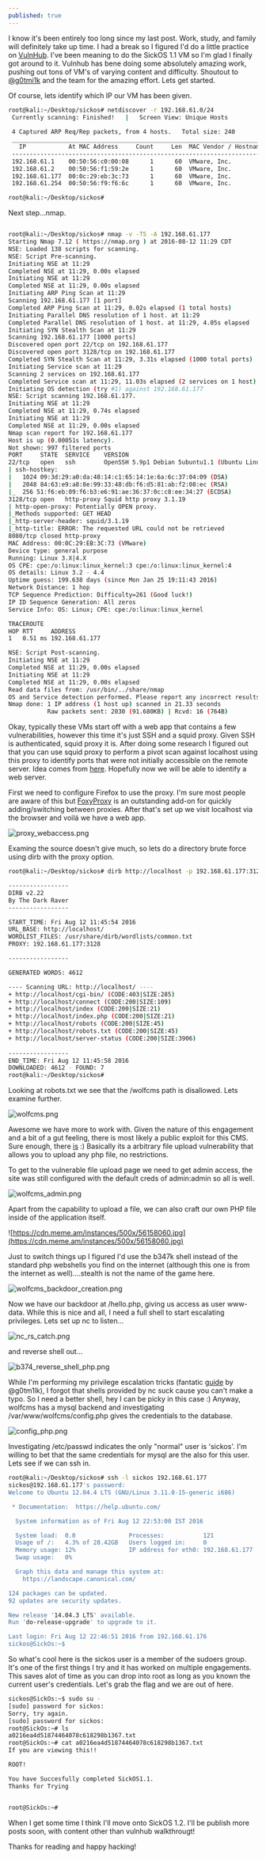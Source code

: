```yaml
---
published: true
---
```

I know it's been entirely too long since my last post. Work, study, and family will definitely take up time. I had a break so I figured I'd do a little practice on [VulnHub](https://www.vulnhub.com/). I've been meaning to do the SickOS 1.1 VM so I'm glad I finally got around to it. Vulnhub has bene doing some absolutely amazing work, pushing out tons of VM's of varying content and difficulty. Shoutout to [@g0tmi1k](https://twitter.com/g0tmi1k) and the team for the amazing effort.
Lets get started. 

Of course, lets identify which IP our VM has been given. 

```bash
root@kali:~/Desktop/sickos# netdiscover -r 192.168.61.0/24
 Currently scanning: Finished!   |   Screen View: Unique Hosts                                          
                                                                                                        
 4 Captured ARP Req/Rep packets, from 4 hosts.   Total size: 240                                        
 _____________________________________________________________________________
   IP            At MAC Address     Count     Len  MAC Vendor / Hostname      
 -----------------------------------------------------------------------------
 192.168.61.1    00:50:56:c0:00:08      1      60  VMware, Inc.                                         
 192.168.61.2    00:50:56:f1:59:2e      1      60  VMware, Inc.                                         
 192.168.61.177  00:0c:29:eb:3c:73      1      60  VMware, Inc.                                         
 192.168.61.254  00:50:56:f9:f6:6c      1      60  VMware, Inc.                                         

root@kali:~/Desktop/sickos# 

```

Next step...nmap. 

```bash

root@kali:~/Desktop/sickos# nmap -v -T5 -A 192.168.61.177
Starting Nmap 7.12 ( https://nmap.org ) at 2016-08-12 11:29 CDT
NSE: Loaded 138 scripts for scanning.
NSE: Script Pre-scanning.
Initiating NSE at 11:29
Completed NSE at 11:29, 0.00s elapsed
Initiating NSE at 11:29
Completed NSE at 11:29, 0.00s elapsed
Initiating ARP Ping Scan at 11:29
Scanning 192.168.61.177 [1 port]
Completed ARP Ping Scan at 11:29, 0.02s elapsed (1 total hosts)
Initiating Parallel DNS resolution of 1 host. at 11:29
Completed Parallel DNS resolution of 1 host. at 11:29, 4.05s elapsed
Initiating SYN Stealth Scan at 11:29
Scanning 192.168.61.177 [1000 ports]
Discovered open port 22/tcp on 192.168.61.177
Discovered open port 3128/tcp on 192.168.61.177
Completed SYN Stealth Scan at 11:29, 3.31s elapsed (1000 total ports)
Initiating Service scan at 11:29
Scanning 2 services on 192.168.61.177
Completed Service scan at 11:29, 11.03s elapsed (2 services on 1 host)
Initiating OS detection (try #1) against 192.168.61.177
NSE: Script scanning 192.168.61.177.
Initiating NSE at 11:29
Completed NSE at 11:29, 0.74s elapsed
Initiating NSE at 11:29
Completed NSE at 11:29, 0.00s elapsed
Nmap scan report for 192.168.61.177
Host is up (0.00051s latency).
Not shown: 997 filtered ports
PORT     STATE  SERVICE    VERSION
22/tcp   open   ssh        OpenSSH 5.9p1 Debian 5ubuntu1.1 (Ubuntu Linux; protocol 2.0)
| ssh-hostkey: 
|   1024 09:3d:29:a0:da:48:14:c1:65:14:1e:6a:6c:37:04:09 (DSA)
|   2048 84:63:e9:a8:8e:99:33:48:db:f6:d5:81:ab:f2:08:ec (RSA)
|_  256 51:f6:eb:09:f6:b3:e6:91:ae:36:37:0c:c8:ee:34:27 (ECDSA)
3128/tcp open   http-proxy Squid http proxy 3.1.19
| http-open-proxy: Potentially OPEN proxy.
|_Methods supported: GET HEAD
|_http-server-header: squid/3.1.19
|_http-title: ERROR: The requested URL could not be retrieved
8080/tcp closed http-proxy
MAC Address: 00:0C:29:EB:3C:73 (VMware)
Device type: general purpose
Running: Linux 3.X|4.X
OS CPE: cpe:/o:linux:linux_kernel:3 cpe:/o:linux:linux_kernel:4
OS details: Linux 3.2 - 4.4
Uptime guess: 199.638 days (since Mon Jan 25 19:11:43 2016)
Network Distance: 1 hop
TCP Sequence Prediction: Difficulty=261 (Good luck!)
IP ID Sequence Generation: All zeros
Service Info: OS: Linux; CPE: cpe:/o:linux:linux_kernel

TRACEROUTE
HOP RTT     ADDRESS
1   0.51 ms 192.168.61.177

NSE: Script Post-scanning.
Initiating NSE at 11:29
Completed NSE at 11:29, 0.00s elapsed
Initiating NSE at 11:29
Completed NSE at 11:29, 0.00s elapsed
Read data files from: /usr/bin/../share/nmap
OS and Service detection performed. Please report any incorrect results at https://nmap.org/submit/ .
Nmap done: 1 IP address (1 host up) scanned in 21.33 seconds
           Raw packets sent: 2030 (91.680KB) | Rcvd: 16 (764B)

```
Okay, typically these VMs start off with a web app that contains a few vulnerabilities, however this time it's just SSH and a squid proxy. Given SSH is authenticated, squid proxy it is. After doing some research I figured out that you can use squid proxy to perform a pivot scan against localhost using this proxy to identify ports that were not initially accessible on the remote server. Idea comes from [here](https://www.rapid7.com/db/modules/auxiliary/scanner/http/squid_pivot_scanning).  Hopefully now we will be able to identify a web server. 

First we need to configure Firefox to use the proxy. I'm sure most people are aware of this but [FoxyProxy](https://getfoxyproxy.org/) is an outstanding add-on for quickly adding/switching between proxies. After that's set up we visit localhost via the browser and voilá we have a web app. 

![proxy_webaccess.png](/images/proxy_webaccess.png)

Examing the source doesn't give much, so lets do a directory brute force using dirb with the proxy option. 

```bash
root@kali:~/Desktop/sickos# dirb http://localhost -p 192.168.61.177:3128

-----------------
DIRB v2.22    
By The Dark Raver
-----------------

START_TIME: Fri Aug 12 11:45:54 2016
URL_BASE: http://localhost/
WORDLIST_FILES: /usr/share/dirb/wordlists/common.txt
PROXY: 192.168.61.177:3128

-----------------

GENERATED WORDS: 4612                                                          

---- Scanning URL: http://localhost/ ----
+ http://localhost/cgi-bin/ (CODE:403|SIZE:285)                                                         
+ http://localhost/connect (CODE:200|SIZE:109)                                                          
+ http://localhost/index (CODE:200|SIZE:21)                                                             
+ http://localhost/index.php (CODE:200|SIZE:21)                                                         
+ http://localhost/robots (CODE:200|SIZE:45)                                                            
+ http://localhost/robots.txt (CODE:200|SIZE:45)                                                        
+ http://localhost/server-status (CODE:200|SIZE:3906)                                                   
                                                                                                        
-----------------
END_TIME: Fri Aug 12 11:45:58 2016
DOWNLOADED: 4612 - FOUND: 7
root@kali:~/Desktop/sickos# 

```

Looking at robots.txt we see that the /wolfcms path is disallowed. Lets examine further. 

![wolfcms.png](/images/wolfcms.png)

Awesome we have more to work with. Given the nature of this engagement and a bit of a gut feeling, there is most likely a public exploit for this CMS. Sure enough, there [is](https://www.exploit-db.com/exploits/38000/) :) Basically its a arbitrary file upload vulnerability that allows you to upload any php file, no restrictions. 

To get to the vulnerable file upload page we need to get admin access, the site was still configured with the default creds of admin:admin so all is well. 

![wolfcms_admin.png](/images/wolfcms_admin.png)

Apart from the capability to upload a file, we can also craft our own PHP file inside of the application itself.

![https://cdn.meme.am/instances/500x/56158060.jpg](https://cdn.meme.am/instances/500x/56158060.jpg)

Just to switch things up I figured I'd use the b347k shell instead of the standard php webshells you find on the internet (although this one is from the internet as well)....stealth is not the name of the game here.

![wolfcms_backdoor_creation.png](/images/wolfcms_backdoor_creation.png)

Now we have our backdoor at /hello.php, giving us access as user www-data. While this is nice and all, I need a full shell to start escalating privileges. Lets set up nc to listen...

![nc_rs_catch.png](/images/nc_rs_catch.png)

and reverse shell out...

![b374_reverse_shell_php.png](/images/b374_reverse_shell_php.png)

While I'm performing my privilege escalation tricks (fantatic [guide](https://blog.g0tmi1k.com/2011/08/basic-linux-privilege-escalation/) by @g0tm1lk), I forgot that shells provided by nc suck cause you can't make a typo. So I need a better shell, hey I can be picky in this case :) Anyway, wolfcms has a mysql backend and investigating /var/www/wolfcms/config.php gives the credentials to the database. 

![config_php.png](/images/config_php.png)

Investigating /etc/passwd indicates the only "normal" user is 'sickos'. I'm willing to bet that the same credentials for mysql are the also for this user. Lets see if we can ssh in. 

```bash
root@kali:~/Desktop/sickos# ssh -l sickos 192.168.61.177
sickos@192.168.61.177's password: 
Welcome to Ubuntu 12.04.4 LTS (GNU/Linux 3.11.0-15-generic i686)

 * Documentation:  https://help.ubuntu.com/

  System information as of Fri Aug 12 22:53:00 IST 2016

  System load:  0.0               Processes:           121
  Usage of /:   4.3% of 28.42GB   Users logged in:     0
  Memory usage: 12%               IP address for eth0: 192.168.61.177
  Swap usage:   0%

  Graph this data and manage this system at:
    https://landscape.canonical.com/

124 packages can be updated.
92 updates are security updates.

New release '14.04.3 LTS' available.
Run 'do-release-upgrade' to upgrade to it.

Last login: Fri Aug 12 22:46:51 2016 from 192.168.61.176
sickos@SickOs:~$
```

So what's cool here is the sickos user is a member of the sudoers group. It's one of the first things I try and it has worked on multiple engagements. This saves alot of time as you can drop into root as long as you known the current user's credentials. Let's grab the flag and we are out of here. 

```bash
sickos@SickOs:~$ sudo su -
[sudo] password for sickos: 
Sorry, try again.
[sudo] password for sickos: 
root@SickOs:~# ls
a0216ea4d51874464078c618298b1367.txt
root@SickOs:~# cat a0216ea4d51874464078c618298b1367.txt 
If you are viewing this!!

ROOT!

You have Succesfully completed SickOS1.1.
Thanks for Trying


root@SickOs:~# 
```

When I get some time I think I'll move onto SickOS 1.2. I'll be publish more posts soon, with content other than vulnhub walkthrougt!

Thanks for reading and happy hacking!

